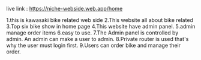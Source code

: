 live link : https://niche-webside.web.app/home

1.this is kawasaki bike related web side 
2.This website all about bike related
3.Top six bike show in home page
4.This website have admin panel.
5.admin manage order items
6.easy to use.
7.The Admin panel is controlled by  admin. An admin can make a user to admin.
8.Private router is used that's  why the user must login first.
9.Users can order bike and manage their order.
